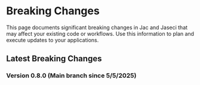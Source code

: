 # Breaking Changes

This page documents significant breaking changes in Jac and Jaseci that may affect your existing code or workflows. Use this information to plan and execute updates to your applications.

## Latest Breaking Changes

### Version 0.8.0 (Main branch since 5/5/2025)


